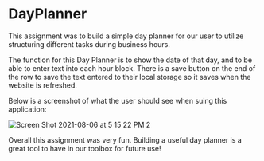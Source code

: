 # DayPlanner

This assignment was to build a simple day planner for our user to utilize structuring different tasks during business hours.

The function for this Day Planner is to show the date of that day, and to be able to enter text into each hour block.
There is a save button on the end of the row to save the text entered to their local storage so it saves when the website is refreshed.

Below is a screenshot of what the user should see when suing this application:

![Screen Shot 2021-08-06 at 5 15 22 PM 2](https://user-images.githubusercontent.com/87332492/128579299-531750c8-5b50-4b6d-b611-d12cbc89528b.png)

Overall this assignment was very fun. Building a useful day planner is a great tool to have in our toolbox for future use!
